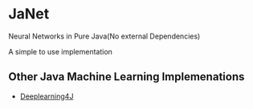 # JaNet
Neural Networks in Pure Java(No external Dependencies)

A simple to use implementation

## Other Java Machine Learning Implemenations

* [Deeplearning4J](https://deeplearning4j.org/)
